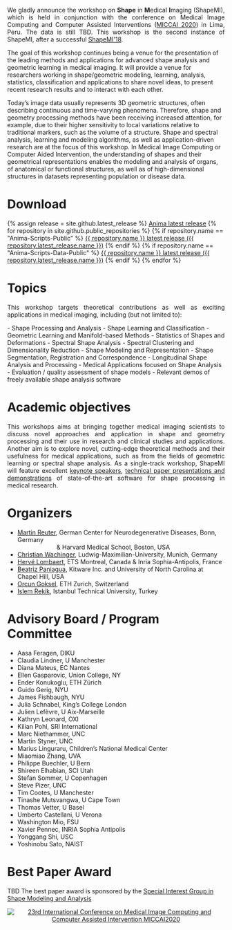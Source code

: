 <!-- ![Anima](images/LogoAnima.png "Anima: library and python scripts for medical image processing") -->

<p align="justify"> We gladly announce the workshop on <span style="font-weight:bold">Shape</span> in <span style="font-weight:bold">M</span>edical <span style="font-weight:bold">I</span>maging (ShapeMI), which is held in conjunction with the conference on Medical Image Computing and Computer Assisted Interventions (<a href="http://www.miccai2020.org/en/" target="_blank">MICCAI 2020</a>) in Lima, Peru. The data is still TBD.  This workshop is the second instance of ShapeMI, after a successful <a href="https://sesami.github.io/shapemi2018/" target="_blank">ShapeMI'18</a>.

The goal of this workshop continues being a venue for the presentation of the leading methods and applications for advanced shape analysis and geometric learning in medical imaging. It will provide a venue for researchers working in shape/geometric modeling, learning, analysis, statistics, classification and applications to share novel ideas, to present recent research results and to interact with each other.

Today’s image data usually represents 3D geometric structures, often describing continuous and time-varying phenomena. Therefore, shape and geometry processing methods have been receiving increased attention, for example, due to their higher sensitivity to local variations relative to traditional markers, such as the volume of a structure. Shape and spectral analysis, learning and modeling algorithms, as well as application-driven research are at the focus of this workshop. In Medical Image Computing or Computer Aided Intervention, the understanding of shapes and their geometrical representations enables the modeling and analysis of organs, of anatomical or functional structures, as well as of high-dimensional structures in datasets representing population or disease data.
 </p>

# Download 
{% assign release = site.github.latest_release %}
<a href="{{ release.assets[0].browser_download_url }}">Anima latest release</a>
{% for repository in site.github.public_repositories %}
{% if repository.name == "Anima-Scripts-Public" %}
<a href="{{ repository.latest_release.assets[0].browser_download_url }}"> {{ repository.name }} latest release ({{ repository.latest_release.name }})</a>
{% endif %}
{% if repository.name == "Anima-Scripts-Data-Public" %}
<a href="{{ repository.latest_release.assets[0].browser_download_url }}"> {{ repository.name }} latest release ({{ repository.latest_release.name }})</a>
{% endif %}
{% endfor %}

# Topics
<p align="justify"> This workshop targets theoretical contributions as well as exciting applications in medical imaging, including (but not limited to): </p>
- Shape Processing and Analysis
- Shape Learning and Classification
- Geometric Learning and Manifold-based Methods
- Statistics of Shapes and Deformations
- Spectral Shape Analysis
- Spectral Clustering and Dimensionality Reduction
- Shape Modeling and Representation
- Shape Segmentation, Registration and Correspondence
- Longitudinal Shape Analysis and Processing
- Medical Applications focused on Shape Analysis
- Evaluation / quality assessment of shape models
- Relevant demos of freely available shape analysis software

# Academic objectives
<p align="justify"> This workshops aims at bringing together medical imaging scientists to discuss novel approaches and application in shape and geometry processing and their use in research and clinical studies and applications. Another aim is to explore novel, cutting-edge theoretical methods and their usefulness for medical applications, such as from the fields of geometric learning or spectral shape analysis. As a single-track workshop, ShapeMI will feature excellent <a href="https://shapemi.github.io/keynotes/">keynote speakers</a>, <a href="https://shapemi.github.io/submission/">technical paper presentations and demonstrations</a> of state-of-the-art software for shape processing in medical research. </p>

# Organizers
- [Martin Reuter](http://reuter.mit.edu), German Center for Neurodegenerative Diseases, Bonn, Germany <br/>
&nbsp;&nbsp;&nbsp;&nbsp;&nbsp;&nbsp;&nbsp;&nbsp;&nbsp;&nbsp;&nbsp;&nbsp;&nbsp;&nbsp;&nbsp;&nbsp;&nbsp;&nbsp;&nbsp;&nbsp;&nbsp;&nbsp;
& Harvard Medical School, Boston, USA
- [Christian Wachinger](http://wachinger.devweb.mwn.de/people/), Ludwig-Maximilian-University, Munich, Germany
- [Hervé Lombaert](https://profs.etsmtl.ca/hlombaert/), ETS Montreal, Canada & Inria Sophia-Antipolis, France
- [Beatriz Paniagua](https://www.kitware.com/beatriz-paniagua/), Kitware Inc. and University of North Carolina at Chapel Hill, USA
- [Orcun Goksel](http://people.ee.ethz.ch/~ogoksel/), ETH Zurich, Switzerland
- [Islem Rekik](http://basira-lab.com/), Istanbul Technical University, Turkey

# Advisory Board / Program Committee
- Aasa Feragen, DIKU
- Claudia Lindner, U Manchester
- Diana Mateus, EC Nantes
- Ellen Gasparovic, Union College, NY
- Ender Konukoglu, ETH Zürich
- Guido Gerig, NYU
- James Fishbaugh, NYU
- Julia Schnabel, King’s College London
- Julien Lefèvre, U Aix-Marseille
- Kathryn Leonard, OXI
- Kilian Pohl, SRI International
- Marc Niethammer, UNC
- Martin Styner, UNC
- Marius Linguraru, Children’s National Medical Center
- Miaomiao Zhang, UVA
- Philippe Buechler, U Bern
- Shireen Elhabian, SCI Utah
- Stefan Sommer, U Copenhagen
- Steve Pizer, UNC
- Tim Cootes, U Manchester
- Tinashe Mutsvangwa, U Cape Town
- Thomas Vetter, U Basel
- Umberto Castellani, U Verona
- Washington Mio, FSU
- Xavier Pennec, INRIA Sophia Antipolis
- Yonggang Shi, USC
- Yoshinobu Sato, NAIST


# Best Paper Award

TBD
The best paper award is sponsored by the [Special Interest Group in Shape Modeling and Analysis](http://miccai.org/special-interest-groups/shape-modeling-and-analysis/)

<p align="center">
<a href="https://miccai2020.org" target="_blank"><img src="images/miccai-2020-logo.png"
alt="23rd International Conference on Medical Image Computing and Computer Assisted Intervention MICCAI2020" /></a>
</p>
